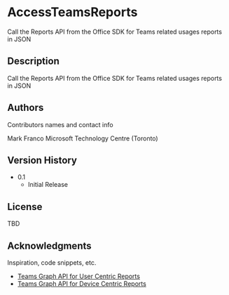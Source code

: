 # AccessTeamsReports

Call the Reports API from the Office SDK for Teams related usages reports in JSON

## Description

Call the Reports API from the Office SDK for Teams related usages reports in JSON

## Authors

Contributors names and contact info

Mark Franco
Microsoft Technology Centre (Toronto)

## Version History

* 0.1
    * Initial Release

## License

TBD

## Acknowledgments

Inspiration, code snippets, etc.
* [Teams Graph API for User Centric Reports](https://docs.microsoft.com/en-us/graph/api/resources/microsoft-teams-user-activity-reports?view=graph-rest-1.0)
* [Teams Graph API for Device Centric Reports](https://docs.microsoft.com/en-us/graph/api/resources/microsoft-teams-device-usage-reports?view=graph-rest-1.0)
